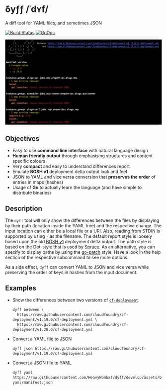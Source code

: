 # δyƒƒ /ˈdʏf/
A diff tool for YAML files, and sometimes JSON

[![Build Status](https://travis-ci.org/HeavyWombat/dyff.svg?branch=master)](https://travis-ci.org/HeavyWombat/dyff) [![GoDoc](https://godoc.org/github.com/HeavyWombat/dyff?status.svg)](https://godoc.org/github.com/HeavyWombat/dyff)

![dyff between example](doc/images/dyff-between-example.png?raw=true "dyff between example of two cf-deployment versions")

## Objectives
- Easy to use **command line interface** with natural language design
- **Human friendly output** through emphasising structures and content specific colours
- Very **compact** and easy to understand differences report
- Emulate **BOSH v1** deployment delta output look and feel
- JSON to YAML and vice versa conversion that **preserves the order** of entries in maps (hashes)
- Usage of **Go** to actually learn the language (and have simple to distribute binaries)

## Description
The `dyff` tool will only show the differences between the files by displaying by their path (location inside the YAML tree) and the respective change. The input location can either be a local file or a URI. Also, reading from STDIN is supported by using `-` as the filename. The default report style is loosely based upon the old [BOSH v1](https://bosh.io/) deployment delta output. The path style is based on the Dot-style that is used by [Spruce](https://github.com/geofffranks/spruce). As an alternative, you can specify to display paths by using the [go-patch](https://github.com/cppforlife/go-patch) style. Have a look in the help section of the respective subcommand to see more options.

As a side effect, `dyff` can convert YAML to JSON and vice versa while preserving the order of keys in hashes from the input document.

## Examples
- Show the differences between two versions of [`cf-deployment`](https://github.com/cloudfoundry/cf-deployment/):
    ```
    dyff between \
      https://raw.githubusercontent.com/cloudfoundry/cf-deployment/v1.19.0/cf-deployment.yml \
      https://raw.githubusercontent.com/cloudfoundry/cf-deployment/v1.20.0/cf-deployment.yml
    ```

- Convert a YAML file to JSON
    ```
    dyff json https://raw.githubusercontent.com/cloudfoundry/cf-deployment/v1.19.0/cf-deployment.yml
    ```

- Convert a JSON file to YAML
    ```
    dyff yaml https://raw.githubusercontent.com/HeavyWombat/dyff/develop/assets/bosh-yaml/manifest.json
    ```
